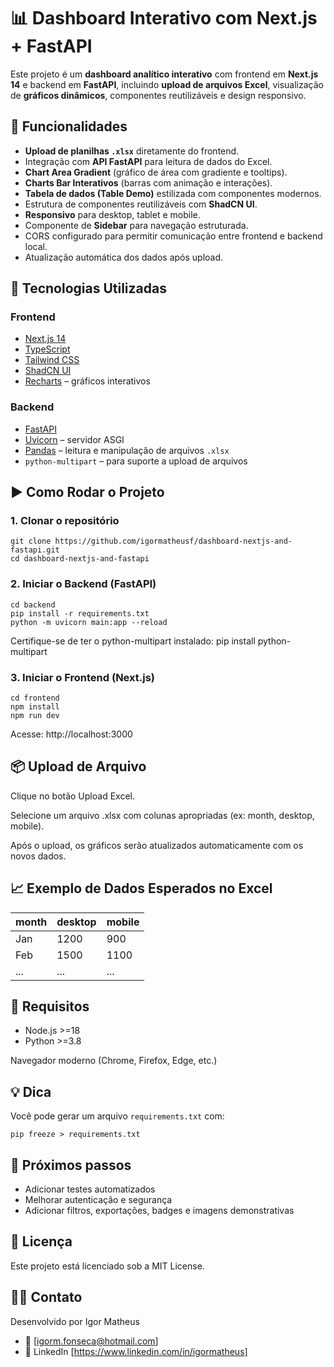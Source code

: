 # 📊 Dashboard Interativo com Next.js + FastAPI

Este projeto é um **dashboard analítico interativo** com frontend em **Next.js 14** e backend em **FastAPI**, incluindo **upload de arquivos Excel**, visualização de **gráficos dinâmicos**, componentes reutilizáveis e design responsivo.


## 🚀 Funcionalidades

- **Upload de planilhas `.xlsx`** diretamente do frontend.
- Integração com **API FastAPI** para leitura de dados do Excel.
- **Chart Area Gradient** (gráfico de área com gradiente e tooltips).
- **Charts Bar Interativos** (barras com animação e interações).
- **Tabela de dados (Table Demo)** estilizada com componentes modernos.
- Estrutura de componentes reutilizáveis com **ShadCN UI**.
- **Responsivo** para desktop, tablet e mobile.
- Componente de **Sidebar** para navegação estruturada.
- CORS configurado para permitir comunicação entre frontend e backend local.
- Atualização automática dos dados após upload.


## 🧱 Tecnologias Utilizadas

### Frontend

- [Next.js 14](https://nextjs.org/)
- [TypeScript](https://www.typescriptlang.org/)
- [Tailwind CSS](https://tailwindcss.com/)
- [ShadCN UI](https://ui.shadcn.dev/)
- [Recharts](https://recharts.org/) – gráficos interativos

### Backend

- [FastAPI](https://fastapi.tiangolo.com/)
- [Uvicorn](https://www.uvicorn.org/) – servidor ASGI
- [Pandas](https://pandas.pydata.org/) – leitura e manipulação de arquivos `.xlsx`
- `python-multipart` – para suporte a upload de arquivos


## ▶️ Como Rodar o Projeto

### 1. Clonar o repositório

```
git clone https://github.com/igormatheusf/dashboard-nextjs-and-fastapi.git
cd dashboard-nextjs-and-fastapi
```
### 2. Iniciar o Backend (FastAPI)
```
cd backend
pip install -r requirements.txt
python -m uvicorn main:app --reload
```
Certifique-se de ter o python-multipart instalado:
pip install python-multipart 

### 3. Iniciar o Frontend (Next.js)
```
cd frontend
npm install
npm run dev
```
Acesse: http://localhost:3000

## 📦 Upload de Arquivo
Clique no botão Upload Excel.

Selecione um arquivo .xlsx com colunas apropriadas (ex: month, desktop, mobile).

Após o upload, os gráficos serão atualizados automaticamente com os novos dados.

## 📈 Exemplo de Dados Esperados no Excel

| month | desktop | mobile |
| ----- | ------- | ------ |
| Jan   | 1200    | 900    |
| Feb   | 1500    | 1100   |
| ...   | ...     | ...    |


## 📌 Requisitos
- Node.js >=18
- Python >=3.8

Navegador moderno (Chrome, Firefox, Edge, etc.)


## 💡 Dica

Você pode gerar um arquivo `requirements.txt` com:
```
pip freeze > requirements.txt
```
## 📌 Próximos passos

- Adicionar testes automatizados
- Melhorar autenticação e segurança
- Adicionar filtros, exportações, badges e imagens demonstrativas


## 📄 Licença
Este projeto está licenciado sob a MIT License.

## 🙋‍♂️ Contato
Desenvolvido por Igor Matheus
- 📧 [igorm.fonseca@hotmail.com]
- 🔗 LinkedIn [https://www.linkedin.com/in/igormatheus]